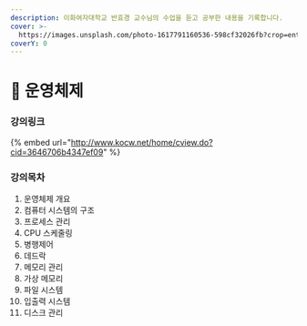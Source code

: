 ```yaml
---
description: 이화여자대학교 반효경 교수님의 수업을 듣고 공부한 내용을 기록합니다.
cover: >-
  https://images.unsplash.com/photo-1617791160536-598cf32026fb?crop=entropy&cs=tinysrgb&fm=jpg&ixid=MnwxOTcwMjR8MHwxfHNlYXJjaHwxfHxicmFpbnxlbnwwfHx8fDE2NjI5NzEzNTk&ixlib=rb-1.2.1&q=80
coverY: 0
---
```


# 🧠 운영체제

### 강의링크

{% embed url="http://www.kocw.net/home/cview.do?cid=3646706b4347ef09" %}

### 강의목차

1. 운영체제 개요
2. 컴퓨터 시스템의 구조
3. 프로세스 관리
4. CPU 스케줄링
5. 병행제어
6. 데드락
7. 메모리 관리
8. 가상 메모리
9. 파일 시스템
10. 입출력 시스템
11. 디스크 관리


